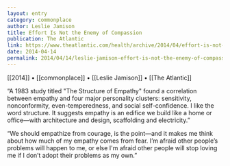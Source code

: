 ```yaml
---
layout: entry
category: commonplace
author: Leslie Jamison
title: Effort Is Not the Enemy of Compassion
publication: The Atlantic
link: https://www.theatlantic.com/health/archive/2014/04/effort-is-not-the-enemy-of-compassion/360217/
date: 2014-04-14
permalink: 2014/04/14/leslie-jamison-effort-is-not-the-enemy-of-compassion
---
```


[[2014]] • [[commonplace]] • [[Leslie Jamison]] • [[The Atlantic]]

“A 1983 study titled "The Structure of Empathy" found a correlation between empathy and four major personality clusters: sensitivity, nonconformity, even-temperedness, and social self-­confidence. I like the word structure. It suggests empathy is an edifice we build like a home or office—with architecture and design, scaffolding and electricity.”

“We should empathize from courage, is the point—and it makes me think about how much of my empathy comes from fear. I’m afraid other people’s problems will happen to me, or else I'm afraid other people will stop loving me if I don’t adopt their problems as my own.”